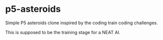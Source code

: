 # p5-asteroids
Simple P5 asteroids clone inspired by the coding train coding challenges.

This is supposed to be the training stage for a NEAT AI.
